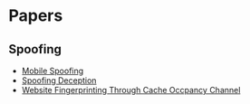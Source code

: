 # Papers

## Spoofing
* [Mobile Spoofing][1]
* [Spoofing Deception][2]
* [Website Fingerprinting Through Cache Occpancy Channel][3]

[1]:https://github.com/hanhanwu/Hanhan_CyberSecurity_DataScience/blob/master/relevant_papers/mobilespoofing.pdf
[2]:https://github.com/hanhanwu/Hanhan_CyberSecurity_DataScience/blob/master/relevant_papers/spoofingdeception.pdf
[3]:https://github.com/hanhanwu/Hanhan_CyberSecurity_DataScience/blob/master/relevant_papers/website_fingerprinting_through_cache_occupancy_channel.pdf
